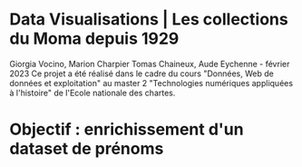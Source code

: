 # Data Visualisations | Les collections du Moma depuis 1929
Giorgia Vocino, Marion Charpier Tomas Chaineux, Aude Eychenne - février 2023
Ce projet a été réalisé dans le cadre du cours "Données, Web de données et exploitation" au master 2 "Technologies numériques appliquées à l'histoire" de l'Ecole nationale des chartes.
# Objectif : enrichissement d'un dataset de prénoms
